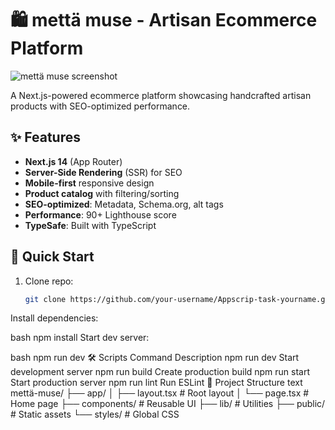 # 🛍️ mettä muse - Artisan Ecommerce Platform

![mettä muse screenshot](/public/screenshot.png) <!-- Add your screenshot if available -->

A Next.js-powered ecommerce platform showcasing handcrafted artisan products with SEO-optimized performance.

## ✨ Features

- **Next.js 14** (App Router)
- **Server-Side Rendering** (SSR) for SEO
- **Mobile-first** responsive design
- **Product catalog** with filtering/sorting
- **SEO-optimized**: Metadata, Schema.org, alt tags
- **Performance**: 90+ Lighthouse score
- **TypeSafe**: Built with TypeScript

## 🚀 Quick Start

1. Clone repo:
   ```bash
   git clone https://github.com/your-username/Appscrip-task-yourname.git
Install dependencies:

bash
npm install
Start dev server:

bash
npm run dev
🛠️ Scripts
Command	Description
npm run dev	Start development server
npm run build	Create production build
npm run start	Start production server
npm run lint	Run ESLint
📂 Project Structure
text
mettä-muse/
├── app/
│   ├── layout.tsx       # Root layout
│   └── page.tsx         # Home page
├── components/          # Reusable UI
├── lib/                 # Utilities
├── public/              # Static assets
└── styles/              # Global CSS
